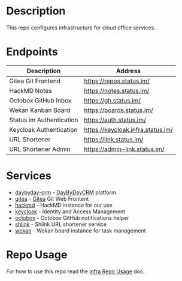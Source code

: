 # Description

This repo configures infrastructure for cloud office services.

# Endpoints

| Description              | Address                           |
|--------------------------|-----------------------------------|
| Gitea Git Frontend       | https://repos.status.im/          |
| HackMD Notes             | https://notes.status.im/          |
| Octobox GitHub Inbox     | https://gh.status.im/             |
| Wekan Kanban Board       | https://boards.status.im/         |
| Status.im Authentication | https://auth.status.im/           |
| Keycloak Authentication  | https://keycloak.infra.status.im/ |
| URL Shortener            | https://link.status.im/           |
| URL Shortener Admin      | https://admin-link.status.im/     |

# Services

* [daybyday-crm](ansible/roles/daybyday-crm) - [DayByDayCRM](https://github.com/Bottelet/DaybydayCRM) platform
* [gitea](ansible/roles/gitea) - [Gitea](https://gitea.io/) Git Web Frontent
* [hackmd](ansible/roles/hackmd) - HackMD instance for our use
* [keycloak](ansible/roles/keycloak) - Identity and Access Management
* [octobox](ansible/roles/octobox) - Octobox GitHub notifications helper
* [shlink](ansible/roles/shlink) - Shlink URL shortener service
* [wekan](ansible/roles/wekan) - Wekan board instance for task management

# Repo Usage

For how to use this repo read the [Infra Repo Usage](https://github.com/status-im/infra-docs/blob/master/docs/general/ansible_terraform.md) doc.
